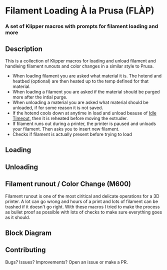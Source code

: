 
# Filament Loading À la Prusa (FLÀP) 

### A set of Klipper macros with prompts for filament loading and more


## Description
This is a collection of Klipper macros for loading and unload filament and handleing filament runouts and color changes in a similar style to Prusa.

- When loading filament you are asked what material it is. The hotend and heatbed (optional) are then heated up to the temp defined for that material.
- When loading a filament you are asked if the material should be purged more after the intial purge.
- When unloading a material you are asked what material should be unloaded, if for some reason it is not saved.
- If the hotend cools down at anytime in load and unload beause of [Idle Timeout](https://www.klipper3d.org/Config_Reference.html#idle_timeout), then it is reheated before moving the extruder.
- If filament runs out during a printer, the printer is paused and unloads your filament. Then asks you to insert new filament.
- Checks if filament is actually present before trying to load


## Loading

## Unloading

## Filament runout / Color Change (M600)

Filament runout is one of the most ciritical and delicate operations for a 3D printer. A lot can go wrong and hours of a print and lots of filament can be trashed if it doesn't go right. With these macros I tried to make the process as bullet proof as possible with lots of checks to make sure everything goes as it should.


## Block Diagram


## Contributing
Bugs? Issues? Improvements? Open an issue or make a PR. 
